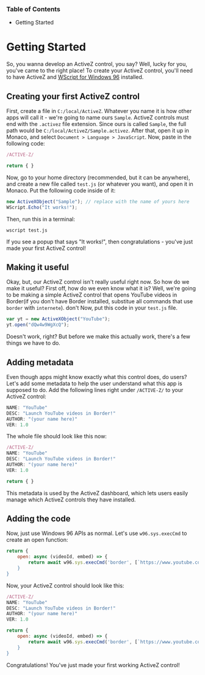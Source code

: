 ### Table of Contents
* Getting Started


# Getting Started
So, you wanna develop an ActiveZ control, you say? Well, lucky for you, you've came to the right place! To create your ActiveZ control, you'll need to have ActiveZ and [WScript for Windows 96](https://github.com/themirrazz/wscript96) installed.

## Creating your first ActiveZ control
First, create a file in `C:/local/ActiveZ`. Whatever you name it is how other apps will call it - we're going to name ours `Sample`. ActiveZ controls must end with the `.activez` file extension. Since ours is called `Sample`, the full path would be `C:/local/ActiveZ/Sample.activez`. After that, open it up in Monaco, and select `Document > Language > JavaScript`. Now, paste in the following code:
```js
/ACTIVE-Z/

return { }
```
Now, go to your home directory (recommended, but it can be anywhere), and create a new file called `test.js` (or whatever you want), and open it in Monaco. Put the following code inside of it:
```js
new ActiveXObject("Sample"); // replace with the name of yours here
WScript.Echo("It works!");
```
Then, run this in a terminal:
```
wscript test.js
```

If you see a popup that says "It works!", then congratulations - you've just made your first ActiveZ control!

## Making it useful
Okay, but, our ActiveZ control isn't really useful right now. So how do we make it useful? First off, how do we even know what it is? Well, we're going to be making a simple ActiveZ control that opens YouTube videos in Border(if you don't have Border installed, substitue all commands that use `border` with `internete`). don't Now, put this code in your `test.js` file.
```js
var yt = new ActiveXObject("YouTube");
yt.open("dQw4w9WgXcQ");
```
Doesn't work, right? But before we make this actually work, there's a few things we have to do.

## Adding metadata
Even though apps might know exactly what this control does, do users? Let's add some metadata to help the user understand what this app is supposed to do. Add the following lines right under `/ACTIVE-Z/` to your ActiveZ control:
```js
NAME: "YouTube"
DESC: "Launch YouTube videos in Border!"
AUTHOR: "(your name here)"
VER: 1.0
```
The whole file should look like this now:
```js
/ACTIVE-Z/
NAME: "YouTube"
DESC: "Launch YouTube videos in Border!"
AUTHOR: "(your name here)"
VER: 1.0

return { }
```
This metadata is used by the ActiveZ dashboard, which lets users easily manage which ActiveZ controls they have installed.

## Adding the code
Now, just use Windows 96 APIs as normal. Let's use `w96.sys.execCmd` to create an open function:

```js
return {
    open: async (videoId, embed) => {
        return await w96.sys.execCmd('border', [`https://www.youtube.com/${embed ? "embed/" : "watch?v=}${videoId}`]);
    }
}
```
Now, your ActiveZ control should look like this:
```js
/ACTIVE-Z/
NAME: "YouTube"
DESC: "Launch YouTube videos in Border!"
AUTHOR: "(your name here)"
VER: 1.0

return {
    open: async (videoId, embed) => {
        return await w96.sys.execCmd('border', [`https://www.youtube.com/${embed ? "embed/" : "watch?v=}${videoId}`]);
    }
}
```
Congratulations! You've just made your first working ActiveZ control!
